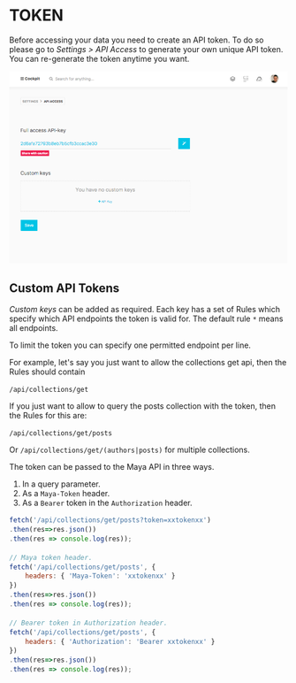 # TOKEN

Before accessing your data you need to create an API token. To do so please go to _Settings > API Access_ to generate your own unique API token. You can re-generate the token anytime you want.

![Create Token](webtoken.png)


## Custom API Tokens

*Custom keys* can be added as required. Each key has a set of Rules which specify which API endpoints the token is valid for. The default rule `*` means all endpoints.

To limit the token you can specify one permitted endpoint per line.

For example, let's say you just want to allow the collections get api, then the Rules should contain

`/api/collections/get`

If you just want to allow to query the posts collection with the token, then the Rules for this are:

`/api/collections/get/posts`

Or `/api/collections/get/(authors|posts)` for multiple collections.

The token can be passed to the Maya API in three ways. 

1. In a query parameter.
2. As a `Maya-Token` header.
3. As a `Bearer` token in the `Authorization` header.

```javascript
fetch('/api/collections/get/posts?token=xxtokenxx')
.then(res=>res.json())
.then(res => console.log(res));

// Maya token header.
fetch('/api/collections/get/posts', {
    headers: { 'Maya-Token': 'xxtokenxx' }
})
.then(res=>res.json())
.then(res => console.log(res));

// Bearer token in Authorization header.
fetch('/api/collections/get/posts', {
    headers: { 'Authorization': 'Bearer xxtokenxx' }
})
.then(res=>res.json())
.then(res => console.log(res));
```
